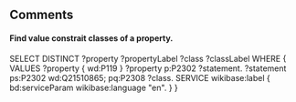 ## Comments


#### Find value constrait classes of a property.

SELECT DISTINCT ?property ?propertyLabel ?class ?classLabel WHERE {
  VALUES ?property {
    wd:P119
  }
  ?property p:P2302 ?statement.
  ?statement ps:P2302 wd:Q21510865;
    pq:P2308 ?class. 
  SERVICE wikibase:label { bd:serviceParam wikibase:language "en". }
}